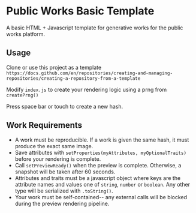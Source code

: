 # Public Works Basic Template

A basic HTML + Javascript template for generative works for the public works platform.

## Usage
Clone or use this project as a template `https://docs.github.com/en/repositories/creating-and-managing-repositories/creating-a-repository-from-a-template`

Modify `index.js` to create your rendering logic using a prng from `createPrng()`

Press space bar or touch to create a new hash.

## Work Requirements
* A work must be reproducible. If a work is given the same hash, it must produce the exact same image.
* Save attributes with `setProperties(myAttributes, myOptionalTraits)` before your rendering is complete.
* Call `setPreviewReady()` when the preview is complete. Otherwise, a snapshot will be taken after 60 seconds.
* Attributes and traits must be a javascript object where keys are the attribute names and values one of `string`, `number` or `boolean`. Any other type will be serialized with `.toString()`.
* Your work must be self-contained-- any external calls will be blocked during the preview rendering pipeline.
